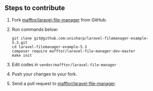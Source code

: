 ## Steps to contribute
1. Fork [mafftor/laravel-file-manager](https://github.com/mafftor/laravel-file-manager) from GitHub.
1. Run commands below:

    ```
    git clone git@github.com:unisharp/laravel-filemanager-example-5.3.git
    cd laravel-filemanager-example-5.3
    composer require mafftor/laravel-file-manager:dev-master
    make init
    ```
1. Edit codes in `vendor/mafftor/laravel-file-manager`
1. Push your changes to your fork.
1. Send a pull request to [mafftor/laravel-file-manager](https://github.com/mafftor/laravel-file-manager).
